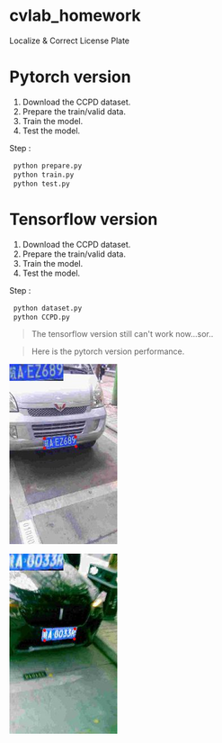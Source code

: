 # cvlab_homework
Localize &amp; Correct License Plate


    
    
 # Pytorch version
 
 1.   Download the CCPD dataset.
 2.   Prepare the train/valid data. 
 3.   Train the model.
 4.   Test the model.

 Step :
 
     python prepare.py
     python train.py
     python test.py
     
 
  # Tensorflow version
 
 1.   Download the CCPD dataset.
 2.   Prepare the train/valid data. 
 3.   Train the model.
 4.   Test the model.

 Step :
 
     python dataset.py
     python CCPD.py
     
> The tensorflow version still can't work now...sor..

> Here is the pytorch version performance.

![image](https://github.com/yuchunwang/cvlab_homework/blob/master/597_vis.jpg)

![image](https://github.com/yuchunwang/cvlab_homework/blob/master/596_vis.jpg)

     
